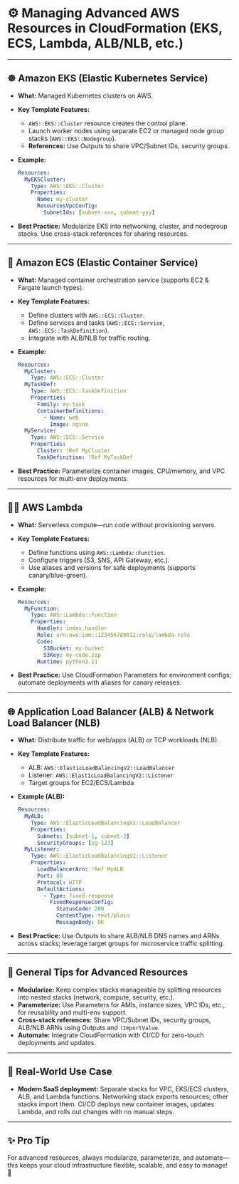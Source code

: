 # ⚙️ Managing Advanced AWS Resources in CloudFormation (EKS, ECS, Lambda, ALB/NLB, etc.)

---

## ☸️ **Amazon EKS (Elastic Kubernetes Service)**

* **What:**
  Managed Kubernetes clusters on AWS.
* **Key Template Features:**

  * `AWS::EKS::Cluster` resource creates the control plane.
  * Launch worker nodes using separate EC2 or managed node group stacks (`AWS::EKS::Nodegroup`).
  * **References:** Use Outputs to share VPC/Subnet IDs, security groups.
* **Example:**

  ```yaml
  Resources:
    MyEKSCluster:
      Type: AWS::EKS::Cluster
      Properties:
        Name: my-cluster
        ResourcesVpcConfig:
          SubnetIds: [subnet-xxx, subnet-yyy]
  ```
* **Best Practice:**
  Modularize EKS into networking, cluster, and nodegroup stacks. Use cross-stack references for sharing resources.

---

## 🐳 **Amazon ECS (Elastic Container Service)**

* **What:**
  Managed container orchestration service (supports EC2 & Fargate launch types).
* **Key Template Features:**

  * Define clusters with `AWS::ECS::Cluster`.
  * Define services and tasks (`AWS::ECS::Service`, `AWS::ECS::TaskDefinition`).
  * Integrate with ALB/NLB for traffic routing.
* **Example:**

  ```yaml
  Resources:
    MyCluster:
      Type: AWS::ECS::Cluster
    MyTaskDef:
      Type: AWS::ECS::TaskDefinition
      Properties:
        Family: my-task
        ContainerDefinitions:
          - Name: web
            Image: nginx
    MyService:
      Type: AWS::ECS::Service
      Properties:
        Cluster: !Ref MyCluster
        TaskDefinition: !Ref MyTaskDef
  ```
* **Best Practice:**
  Parameterize container images, CPU/memory, and VPC resources for multi-env deployments.

---

## 🏃‍♂️ **AWS Lambda**

* **What:**
  Serverless compute—run code without provisioning servers.
* **Key Template Features:**

  * Define functions using `AWS::Lambda::Function`.
  * Configure triggers (S3, SNS, API Gateway, etc.).
  * Use aliases and versions for safe deployments (supports canary/blue-green).
* **Example:**

  ```yaml
  Resources:
    MyFunction:
      Type: AWS::Lambda::Function
      Properties:
        Handler: index.handler
        Role: arn:aws:iam::123456789012:role/lambda-role
        Code:
          S3Bucket: my-bucket
          S3Key: my-code.zip
        Runtime: python3.11
  ```
* **Best Practice:**
  Use CloudFormation Parameters for environment configs; automate deployments with aliases for canary releases.

---

## 🌐 **Application Load Balancer (ALB) & Network Load Balancer (NLB)**

* **What:**
  Distribute traffic for web/apps (ALB) or TCP workloads (NLB).
* **Key Template Features:**

  * ALB: `AWS::ElasticLoadBalancingV2::LoadBalancer`
  * Listener: `AWS::ElasticLoadBalancingV2::Listener`
  * Target groups for EC2/ECS/Lambda
* **Example (ALB):**

  ```yaml
  Resources:
    MyALB:
      Type: AWS::ElasticLoadBalancingV2::LoadBalancer
      Properties:
        Subnets: [subnet-1, subnet-2]
        SecurityGroups: [sg-123]
    MyListener:
      Type: AWS::ElasticLoadBalancingV2::Listener
      Properties:
        LoadBalancerArn: !Ref MyALB
        Port: 80
        Protocol: HTTP
        DefaultActions:
          - Type: fixed-response
            FixedResponseConfig:
              StatusCode: 200
              ContentType: text/plain
              MessageBody: OK
  ```
* **Best Practice:**
  Use Outputs to share ALB/NLB DNS names and ARNs across stacks; leverage target groups for microservice traffic splitting.

---

## 🚦 **General Tips for Advanced Resources**

* **Modularize:**
  Keep complex stacks manageable by splitting resources into nested stacks (network, compute, security, etc.).
* **Parameterize:**
  Use Parameters for AMIs, instance sizes, VPC IDs, etc., for reusability and multi-env support.
* **Cross-stack references:**
  Share VPC/Subnet IDs, security groups, ALB/NLB ARNs using Outputs and `!ImportValue`.
* **Automate:**
  Integrate CloudFormation with CI/CD for zero-touch deployments and updates.

---

## 🏁 **Real-World Use Case**

* **Modern SaaS deployment:**
  Separate stacks for VPC, EKS/ECS clusters, ALB, and Lambda functions. Networking stack exports resources; other stacks import them. CI/CD deploys new container images, updates Lambda, and rolls out changes with no manual steps.

---

## ✨ **Pro Tip**

For advanced resources, always modularize, parameterize, and automate—this keeps your cloud infrastructure flexible, scalable, and easy to manage! 🧩
